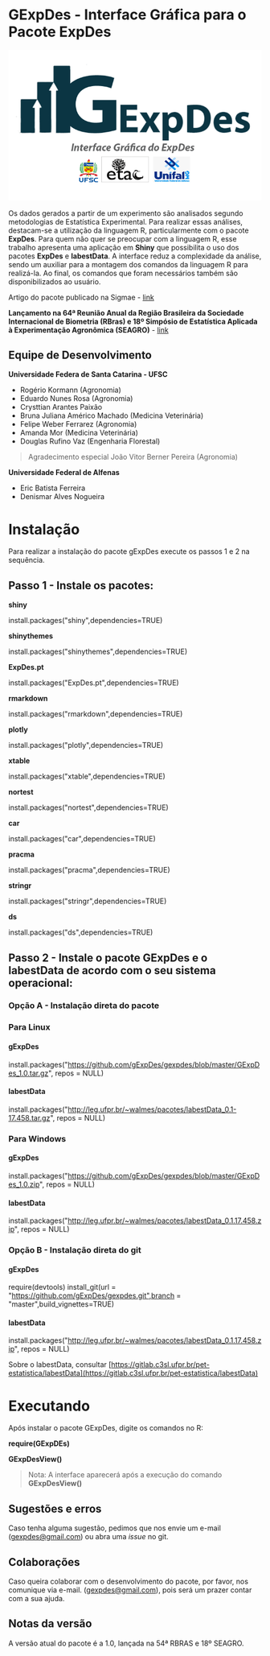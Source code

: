 # GExpDes - Interface Gráfica para o Pacote ExpDes

![](logo.png)

Os dados gerados a partir de um experimento são analisados segundo metodologias de Estatística Experimental. Para realizar essas análises, destacam-se a utilização da linguagem R, particularmente com o pacote **ExpDes**. Para quem não quer se preocupar com a linguagem R, esse trabalho apresenta uma aplicação em **Shiny** que possibilita o uso dos pacotes **ExpDes** e **labestData**. A interface reduz a complexidade da análise, sendo um auxiliar para a montagem dos comandos da linguagem R para realizá-la. Ao final, os comandos que foram necessários também são disponibilizados ao usuário.

Artigo do pacote publicado na Sigmae - [link](https://publicacoes.unifal-mg.edu.br/revistas/index.php/sigmae/article/view/951)

**Lançamento na 64ª Reunião Anual da Região Brasileira da Sociedade Internacional de Biometria (RBras) e 18º Simpósio de Estatística Aplicada à Experimentação Agronômica (SEAGRO)** - [link](https://www.rbras64.com.br/)

## Equipe de Desenvolvimento

**Universidade Federa de Santa Catarina - UFSC**
- Rogério Kormann (Agronomia)
- Eduardo Nunes Rosa (Agronomia)
- Crysttian Arantes Paixão
- Bruna Juliana Américo Machado (Medicina Veterinária)
- Felipe Weber Ferrarez (Agronomia)
- Amanda Mor (Medicina Veterinária)
- Douglas Rufino Vaz (Engenharia Florestal)

> Agradecimento especial João Vitor Berner Pereira (Agronomia)

**Universidade Federal de Alfenas**
- Eric Batista Ferreira
- Denismar Alves Nogueira

# Instalação
Para realizar a instalação do pacote gExpDes execute os passos 1 e 2 na sequência.


## **Passo 1 - Instale os pacotes:**

**shiny**

install.packages("shiny",dependencies=TRUE)

**shinythemes**

install.packages("shinythemes",dependencies=TRUE)

**ExpDes.pt**

install.packages("ExpDes.pt",dependencies=TRUE)

**rmarkdown**

install.packages("rmarkdown",dependencies=TRUE)

**plotly**

install.packages("plotly",dependencies=TRUE)

**xtable**

install.packages("xtable",dependencies=TRUE)

**nortest**

install.packages("nortest",dependencies=TRUE)

**car**

install.packages("car",dependencies=TRUE)

**pracma**

install.packages("pracma",dependencies=TRUE)

**stringr**

install.packages("stringr",dependencies=TRUE)

**ds**

install.packages("ds",dependencies=TRUE)

## **Passo 2 - Instale o pacote GExpDes e o labestData de acordo com o seu sistema operacional:**
### Opção A - Instalação direta do pacote 
### Para Linux
#### gExpDes
install.packages("https://github.com/gExpDes/gexpdes/blob/master/GExpDes_1.0.tar.gz", repos  =  NULL)
#### labestData
install.packages("http://leg.ufpr.br/~walmes/pacotes/labestData_0.1-17.458.tar.gz", repos = NULL)

### Para Windows
#### gExpDes
install.packages("https://github.com/gExpDes/gexpdes/blob/master/GExpDes_1.0.zip", repos  =  NULL)
#### labestData
install.packages("http://leg.ufpr.br/~walmes/pacotes/labestData_0.1.17.458.zip", repos = NULL)

### Opção B - Instalação direta do git
#### gExpDes
require(devtools)
install_git(url = "https://github.com/gExpDes/gexpdes.git",branch = "master",build_vignettes=TRUE)

#### labestData
install.packages("http://leg.ufpr.br/~walmes/pacotes/labestData_0.1.17.458.zip", repos = NULL)


Sobre o labestData, consultar [https://gitlab.c3sl.ufpr.br/pet-estatistica/labestData](https://gitlab.c3sl.ufpr.br/pet-estatistica/labestData)

# Executando

Após instalar o pacote GExpDes, digite os comandos no R:

**require(GExpDEs)**

**GExpDesView()**

> Nota: A interface aparecerá após a execução do comando **GExpDesView()**

## Sugestões e erros

Caso tenha alguma sugestão, pedimos que nos envie um e-mail (gexpdes@gmail.com) ou abra uma *issue* no git.

## Colaborações

Caso queira colaborar com o desenvolvimento do pacote, por favor, nos comunique via e-mail. (gexpdes@gmail.com), pois será um prazer contar com a sua ajuda.

## Notas da versão

A versão atual do pacote é a 1.0, lançada na 54ª RBRAS e 18º SEAGRO.
